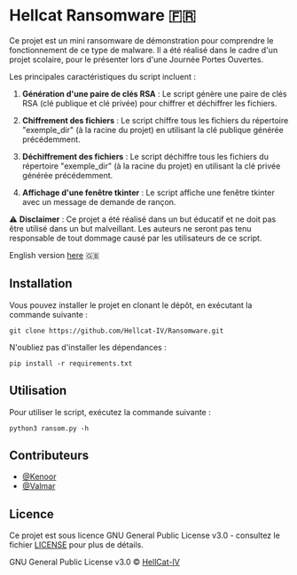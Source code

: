 # Hellcat Ransomware 🇫🇷
 
Ce projet est un mini ransomware de démonstration pour comprendre le fonctionnement de ce type de malware. Il a été réalisé dans le cadre d'un projet scolaire, pour le présenter lors d'une Journée Portes Ouvertes.

Les principales caractéristiques du script incluent :

1. **Génération d'une paire de clés RSA** : Le script génère une paire de clés RSA (clé publique et clé privée) pour chiffrer et déchiffrer les fichiers.

2. **Chiffrement des fichiers** : Le script chiffre tous les fichiers du répertoire "exemple_dir" (à la racine du projet) en utilisant la clé publique générée précédemment.

3. **Déchiffrement des fichiers** : Le script déchiffre tous les fichiers du répertoire "exemple_dir" (à la racine du projet) en utilisant la clé privée générée précédemment.

4. **Affichage d'une fenêtre tkinter** : Le script affiche une fenêtre tkinter avec un message de demande de rançon.

⚠️ **Disclaimer** : Ce projet a été réalisé dans un but éducatif et ne doit pas être utilisé dans un but malveillant. Les auteurs ne seront pas tenu responsable de tout dommage causé par les utilisateurs de ce script.

English version [here](README_EN.md) 🇬🇧

## Installation

Vous pouvez installer le projet en clonant le dépôt, en exécutant la commande suivante :
    
```
git clone https://github.com/Hellcat-IV/Ransomware.git
```
N'oubliez pas d'installer les dépendances :    
```
pip install -r requirements.txt
```

## Utilisation

Pour utiliser le script, exécutez la commande suivante :    

```
python3 ransom.py -h
```

## Contributeurs

- [@Kenoor](https://github.com/bxsic-fr) 
- [@Valmar](https://www.github.com/CalValmar) 

## Licence

Ce projet est sous licence GNU General Public License v3.0 - consultez le fichier [LICENSE](LICENSE) pour plus de détails.

GNU General Public License v3.0 © [HellCat-IV](https://github.com/Hellcat-IV)
